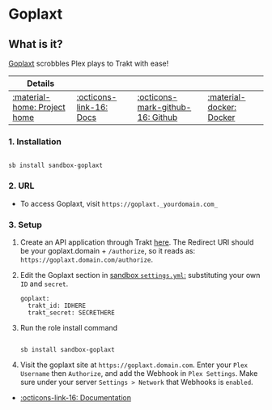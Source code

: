 # Goplaxt

## What is it?

[Goplaxt](https://github.com/XanderStrike/goplaxt) scrobbles Plex plays to Trakt with ease!

| Details     |             |             |             |
|-------------|-------------|-------------|-------------|
| [:material-home: Project home ](https://github.com/XanderStrike/goplaxt) | [:octicons-link-16: Docs](https://github.com/XanderStrike/goplaxt) | [:octicons-mark-github-16: Github](https://github.com/XanderStrike/goplaxt) | [:material-docker: Docker ](https://hub.docker.com/r/xanderstrike/goplaxt)|

### 1. Installation

``` shell

sb install sandbox-goplaxt

```

### 2. URL

- To access Goplaxt, visit `https://goplaxt._yourdomain.com_`

### 3. Setup

1. Create an API application through Trakt [here](https://trakt.tv/oauth/applications). The Redirect URI should be your goplaxt.domain + `/authorize`, so it reads as: `https://goplaxt.domain.com/authorize`.

2. Edit the Goplaxt section in [sandbox `settings.yml`:](/sandbox/settings) substituting your own `ID` and `secret`.

    ``` { .yaml }
    goplaxt:
      trakt_id: IDHERE
      trakt_secret: SECRETHERE
    ```

3. Run the role install command

    ``` { .shell }

    sb install sandbox-goplaxt

    ```

4. Visit the goplaxt site at `https://goplaxt.domain.com`.
    Enter your `Plex Username` then `Authorize`, and add the Webhook in `Plex Settings`.
    Make sure under your server `Settings > Network` that Webhooks is `enabled`.

- [:octicons-link-16: Documentation](https://github.com/XanderStrike/goplaxt)
